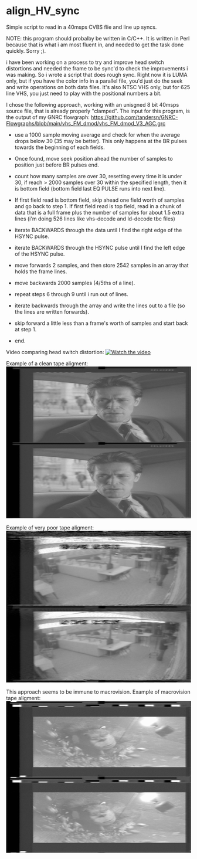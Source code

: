 # align_HV_sync
Simple script to read in a 40msps CVBS flie and line up syncs.

NOTE: this program should probalby be written in C/C++.  It is written in Perl because that is what i am most fluent in, and needed to get the task done quickly. Sorry ;).

i have been working on a process to try and improve head switch distortions and needed the frame to be sync'd to check the improvements i was making.  So i wrote a script that does rough sync. Right now it is LUMA only, but if you have the color info in a parallel file, you'd just do the seek and write operations on both data files. It's also NTSC VHS only, but for 625 line VHS, you just need to play with the positional numbers a bit. 

I chose the following approach, working with an unisgned 8 bit 40msps source file, that is already properly "clamped". The input for this program, is the output of my GNRC flowgraph:
https://github.com/tandersn/GNRC-Flowgraphs/blob/main/vhs_FM_dmod/vhs_FM_dmod_V3_AGC.grc

- use a 1000 sample moving average and check for when the average drops below 30 (35 may be better). This only happens at the BR pulses towards the beginning of each fields. 

- Once found, move seek position ahead the number of samples to position just before BR pulses end.

- count how many samples are over 30, resetting every time it is under 30, if reach > 2000 samples over 30 within the specified length, then it is bottom field (bottom field last EQ PULSE runs into next line).

- If first field read is bottom field, skip ahead one field worth of samples and go back to step 1. If first field read is top field, read in a chunk of data that is a full frame plus the number of samples for about 1.5 extra lines (i'm doing 526 lines like vhs-decode and ld-decode tbc files)

- iterate BACKWARDS through the data until I find the right edge of the HSYNC pulse.

- iterate BACKWARDS through the HSYNC pulse until I find the left edge of the HSYNC pulse.

-  move forwards 2 samples, and then store 2542 samples in an array that holds the frame lines.

-  move backwards 2000 samples (4/5ths of a line).

- repeat steps 6 through 9 until i run out of lines.

- iterate backwards through the array and write the lines out to a file (so the lines are written forwards).

- skip forward a little less than a frame's worth of samples and start back at step 1.

- end.

Video comparing head switch distortion:
[![Watch the video](https://raw.githubusercontent.com/tandersn/GNRC-Flowgraphs/main/z_images/hscompare.png)](https://www.youtube.com/watch?v=UTNsJvXHMl8)

Example of a clean tape aligment:
![pic1](https://raw.githubusercontent.com/tandersn/GNRC-Flowgraphs/main/z_images/aligned_out_3.png)

Example of very poor tape aligment:
![pic1](https://raw.githubusercontent.com/tandersn/GNRC-Flowgraphs/main/z_images/aligned_out_20.png)

This approach seems to be immune to macrovision. Example of macrovision tape aligment:
![pic1](https://raw.githubusercontent.com/tandersn/GNRC-Flowgraphs/main/z_images/aligned_out_69.png)



